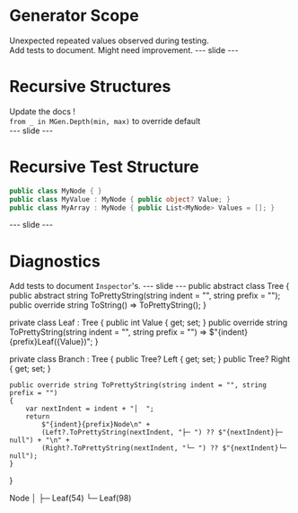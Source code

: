 # Generator Scope
Unexpected repeated values observed during testing.  
Add tests to document. Might need improvement.
--- slide ---
# Recursive Structures
Update the docs !  
`from _ in MGen.Depth(min, max)` to override default  
--- slide ---
# Recursive Test Structure 
```csharp
public class MyNode { }
public class MyValue : MyNode { public object? Value; }
public class MyArray : MyNode { public List<MyNode> Values = []; }
```
--- slide ---
# Diagnostics
Add tests to document `Inspector`'s. 
--- slide ---
public abstract class Tree
{
	public abstract string ToPrettyString(string indent = "", string prefix = "");
	public override string ToString() => ToPrettyString();
}

private class Leaf : Tree
{
	public int Value { get; set; }
	public override string ToPrettyString(string indent = "", string prefix = "") =>
		$"{indent}{prefix}Leaf({Value})";
}

private class Branch : Tree
{
	public Tree? Left { get; set; }
	public Tree? Right { get; set; }

	public override string ToPrettyString(string indent = "", string prefix = "")
	{
		var nextIndent = indent + "│  ";
		return
			$"{indent}{prefix}Node\n" +
			(Left?.ToPrettyString(nextIndent, "├─ ") ?? $"{nextIndent}├─ null") + "\n" +
			(Right?.ToPrettyString(nextIndent, "└─ ") ?? $"{nextIndent}└─ null");
	}
}

Node
│  ├─ Leaf(54)
   └─ Leaf(98)
